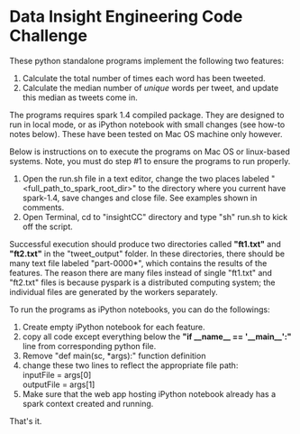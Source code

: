 Data Insight Engineering Code Challenge
==========

These python standalone programs implement the following two features:
<ol>
<li>Calculate the total number of times each word has been tweeted.</li>
<li>Calculate the median number of <em>unique</em> words per tweet, and update this median as tweets come in. </li>
</ol>

The programs requires spark 1.4 compiled package.  They are designed to run in local mode, or as iPython notebook with small changes (see how-to notes below).  These have been tested on Mac OS machine only however.

Below is instructions on to execute the programs on Mac OS or linux-based systems.  Note, you must do step #1 to ensure the programs to run properly.
<ol>
<li>Open the run.sh file in a text editor, change the two places labeled "&lt;full_path_to_spark_root_dir&gt;" to the directory where you current have spark-1.4, save changes and close file.  See examples shown in comments.</li>
<li>Open Terminal, cd to "insightCC" directory and type "sh" run.sh to kick off the script. </li>
</ol>

Successful execution should produce two directories called <b>"ft1.txt"</b> and <b>"ft2.txt"</b> in the "tweet_output" folder.  In these directories, there should be many text file labeled "part-0000*", which contains the results of the features.
The reason there are many files instead of single "ft1.txt" and "ft2.txt" files is because pyspark is a distributed computing system; the individual files are generated by the workers separately.

To run the programs as iPython notebooks, you can do the followings:
<ol>
<li>Create empty iPython notebook for each feature.</li>
<li>copy all code except everything below the <b>"if __name__ == '__main__':"</b> line from corresponding python file. </li>
<li>Remove "def main(sc, *args):" function definition</li>
<li>change these two lines to reflect the appropriate file path:</br>
      inputFile = args[0]</br>
      outputFile = args[1]</li>
<li>Make sure that the web app hosting iPython notebook already has a spark context created and running.</li>
</ol>

That's it.  
